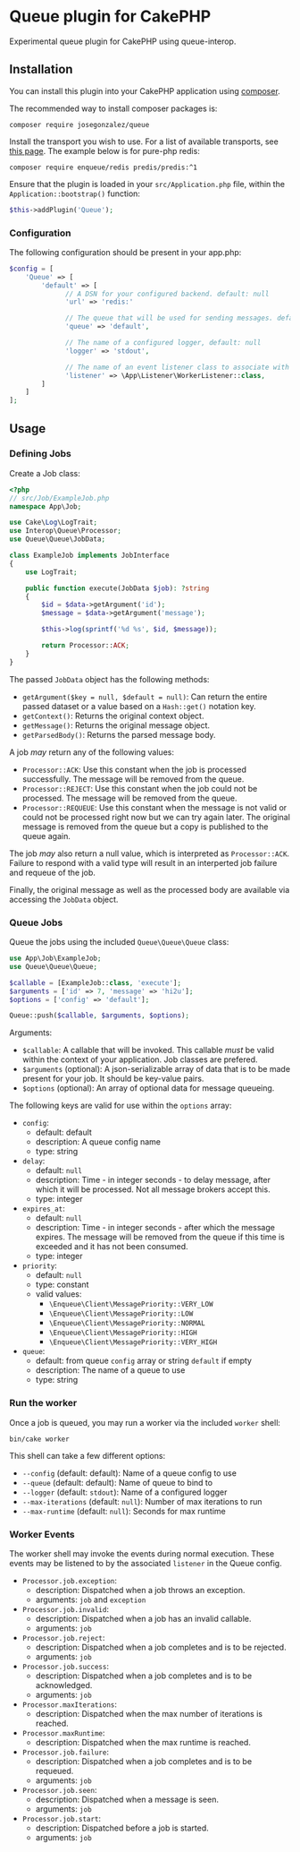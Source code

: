 # Queue plugin for CakePHP

Experimental queue plugin for CakePHP using queue-interop.

## Installation

You can install this plugin into your CakePHP application using [composer](https://getcomposer.org).

The recommended way to install composer packages is:

```shell
composer require josegonzalez/queue
```

Install the transport you wish to use. For a list of available transports, see [this page](https://php-enqueue.github.io/transport). The example below is for pure-php redis:

```shell
composer require enqueue/redis predis/predis:^1
```

Ensure that the plugin is loaded in your `src/Application.php` file, within the `Application::bootstrap()` function:

```php
$this->addPlugin('Queue');
```

### Configuration

The following configuration should be present in your app.php:

```php
$config = [
    'Queue' => [
        'default' => [
              // A DSN for your configured backend. default: null
              'url' => 'redis:'

              // The queue that will be used for sending messages. default: default
              'queue' => 'default',

              // The name of a configured logger, default: null
              'logger' => 'stdout',

              // The name of an event listener class to associate with the worker
              'listener' => \App\Listener\WorkerListener::class,
        ]
    ]
];
```

## Usage

### Defining Jobs

Create a Job class:

```php
<?php
// src/Job/ExampleJob.php
namespace App\Job;

use Cake\Log\LogTrait;
use Interop\Queue\Processor;
use Queue\Queue\JobData;

class ExampleJob implements JobInterface
{
    use LogTrait;

    public function execute(JobData $job): ?string
    {
        $id = $data->getArgument('id');
        $message = $data->getArgument('message');

        $this->log(sprintf('%d %s', $id, $message));

        return Processor::ACK;
    }
}
```

The passed `JobData` object has the following methods:

- `getArgument($key = null, $default = null)`: Can return the entire passed dataset or a value based on a `Hash::get()` notation key.
- `getContext()`: Returns the original context object.
- `getMessage()`: Returns the original message object.
- `getParsedBody()`: Returns the parsed message body.

A job _may_ return any of the following values:

- `Processor::ACK`: Use this constant when the job is processed successfully. The message will be removed from the queue.
- `Processor::REJECT`: Use this constant when the job could not be processed. The message will be removed from the queue.
- `Processor::REQUEUE`: Use this constant when the message is not valid or could not be processed right now but we can try again later. The original message is removed from the queue but a copy is published to the queue again.

The job _may_ also return a null value, which is interpreted as `Processor::ACK`. Failure to respond with a valid type will result in an interperted job failure and requeue of the job.

Finally, the original message as well as the processed body are available via accessing the `JobData` object.

### Queue Jobs

Queue the jobs using the included `Queue\Queue\Queue` class:

```php
use App\Job\ExampleJob;
use Queue\Queue\Queue;

$callable = [ExampleJob::class, 'execute'];
$arguments = ['id' => 7, 'message' => 'hi2u'];
$options = ['config' => 'default'];

Queue::push($callable, $arguments, $options);
```

Arguments:
  - `$callable`: A callable that will be invoked. This callable _must_ be valid within the context of your application. Job classes are prefered.
  - `$arguments` (optional): A json-serializable array of data that is to be made present for your job. It should be key-value pairs.
  - `$options` (optional): An array of optional data for message queueing.

The following keys are valid for use within the `options` array:

- `config`:
  - default: default
  - description: A queue config name
  - type: string
- `delay`:
  - default: `null`
  - description: Time - in integer seconds - to delay message, after which it will be processed. Not all message brokers accept this.
  - type: integer
- `expires_at`:
  - default: `null`
  - description: Time - in integer seconds - after which the message expires. The message will be removed from the queue if this time is exceeded and it has not been consumed.
  - type: integer
- `priority`:
  - default: `null`
  - type: constant
  - valid values:
    - `\Enqueue\Client\MessagePriority::VERY_LOW`
    - `\Enqueue\Client\MessagePriority::LOW`
    - `\Enqueue\Client\MessagePriority::NORMAL`
    - `\Enqueue\Client\MessagePriority::HIGH`
    - `\Enqueue\Client\MessagePriority::VERY_HIGH`
- `queue`:
  - default: from queue `config` array or string `default` if empty
  - description: The name of a queue to use
  - type: string  

### Run the worker

Once a job is queued, you may run a worker via the included `worker` shell:

```shell
bin/cake worker
```

This shell can take a few different options:

- `--config` (default: default): Name of a queue config to use
- `--queue` (default: default): Name of queue to bind to
- `--logger` (default: `stdout`): Name of a configured logger
- `--max-iterations` (default: `null`): Number of max iterations to run
- `--max-runtime` (default: `null`): Seconds for max runtime

### Worker Events

The worker shell may invoke the events during normal execution. These events may be listened to by the associated `listener` in the Queue config.

- `Processor.job.exception`:
  - description: Dispatched when a job throws an exception.
  - arguments: `job` and `exception`
- `Processor.job.invalid`:
  - description: Dispatched when a job has an invalid callable.
  - arguments: `job`
- `Processor.job.reject`:
  - description: Dispatched when a job completes and is to be rejected.
  - arguments: `job`
- `Processor.job.success`:
  - description: Dispatched when a job completes and is to be acknowledged.
  - arguments: `job`
- `Processor.maxIterations`:
  - description: Dispatched when the max number of iterations is reached.
- `Processor.maxRuntime`:
  - description: Dispatched when the max runtime is reached.
- `Processor.job.failure`:
  - description: Dispatched when a job completes and is to be requeued.
  - arguments: `job`
- `Processor.job.seen`:
  - description: Dispatched when a message is seen.
  - arguments: `job`
- `Processor.job.start`:
  - description: Dispatched before a job is started.
  - arguments: `job`
